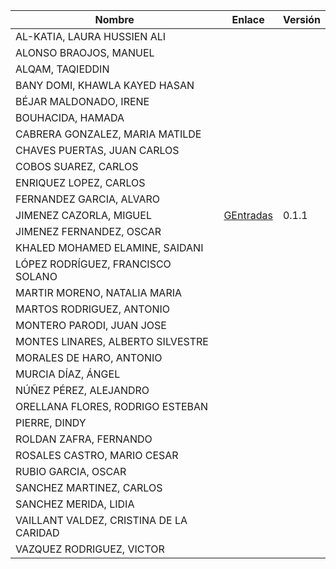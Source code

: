 | Nombre | Enlace | Versión |
|--------|--------|---------|
|AL-KATIA, LAURA HUSSIEN ALI | | |
|ALONSO BRAOJOS, MANUEL | | |
|ALQAM, TAQIEDDIN | | |
|BANY DOMI, KHAWLA KAYED HASAN | | |
|BÉJAR MALDONADO, IRENE | | |
|BOUHACIDA, HAMADA | | |
|CABRERA GONZALEZ, MARIA MATILDE | | |
|CHAVES PUERTAS, JUAN CARLOS | | |
|COBOS SUAREZ, CARLOS | | |
|ENRIQUEZ LOPEZ, CARLOS | | |
|FERNANDEZ GARCIA, ALVARO | | |
|JIMENEZ CAZORLA, MIGUEL |[GEntradas](https://github.com/iMiguel10/Proyecto-CC) | 0.1.1 |
|JIMENEZ FERNANDEZ, OSCAR | | |
|KHALED MOHAMED ELAMINE, SAIDANI | | |
|LÓPEZ RODRÍGUEZ, FRANCISCO SOLANO | | |
|MARTIR MORENO, NATALIA MARIA | | |
|MARTOS RODRIGUEZ, ANTONIO | | |
|MONTERO PARODI, JUAN JOSE | | |
|MONTES LINARES, ALBERTO SILVESTRE | | |
|MORALES DE HARO, ANTONIO | | |
|MURCIA DÍAZ, ÁNGEL | | |
|NÚÑEZ PÉREZ, ALEJANDRO| | |
|ORELLANA FLORES, RODRIGO ESTEBAN | | |
|PIERRE, DINDY | | |
|ROLDAN ZAFRA, FERNANDO | | |
|ROSALES CASTRO, MARIO CESAR | | |
|RUBIO GARCIA, OSCAR | | |
|SANCHEZ MARTINEZ, CARLOS | | |
|SANCHEZ MERIDA, LIDIA | | |
|VAILLANT VALDEZ, CRISTINA DE LA CARIDAD | | |
|VAZQUEZ RODRIGUEZ, VICTOR | | |
